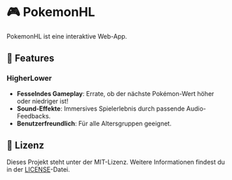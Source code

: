 # 🎮 PokemonHL

PokemonHL ist eine interaktive Web-App.

## 🚀 Features
### **HigherLower**
- **Fesselndes Gameplay**: Errate, ob der nächste Pokémon-Wert höher oder niedriger ist!
- **Sound-Effekte**: Immersives Spielerlebnis durch passende Audio-Feedbacks.
- **Benutzerfreundlich**: Für alle Altersgruppen geeignet.

## 📜 Lizenz

Dieses Projekt steht unter der MIT-Lizenz. Weitere Informationen findest du in der [LICENSE](./LICENSE)-Datei.